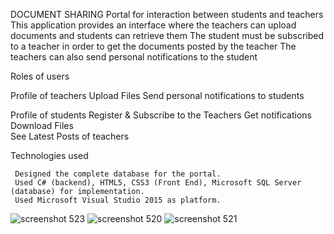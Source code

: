 DOCUMENT SHARING
Portal for interaction between students and teachers 
This application provides an interface where the teachers can upload documents and students can retrieve them
The student must be subscribed to a teacher in order to get the documents posted by the teacher
The teachers can also send personal notifications to the student

Roles of users

Profile of teachers
     Upload Files 
     Send personal notifications to students

Profile of students
      Register & Subscribe to the Teachers
      Get notifications  
      Download Files      
      See Latest Posts of teachers

Technologies used

     Designed the complete database for the portal. 
     Used C# (backend), HTML5, CSS3 (Front End), Microsoft SQL Server (database) for implementation. 
     Used Microsoft Visual Studio 2015 as platform.
     
![screenshot 523](https://cloud.githubusercontent.com/assets/14356938/13759470/66ad2db6-ea54-11e5-8216-7cb6b2b687ff.png)
![screenshot 520](https://cloud.githubusercontent.com/assets/14356938/13759472/66ad4562-ea54-11e5-871e-39add7059b76.png)
![screenshot 521](https://cloud.githubusercontent.com/assets/14356938/13759471/66ad4fa8-ea54-11e5-9db9-2c23c79ce71c.png)

